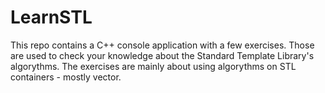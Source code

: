 # LearnSTL
This repo contains a C++ console application with a few exercises.
Those are used to check your knowledge about the Standard Template Library's algorythms.
The exercises are mainly about using algorythms on STL containers - mostly vector.

